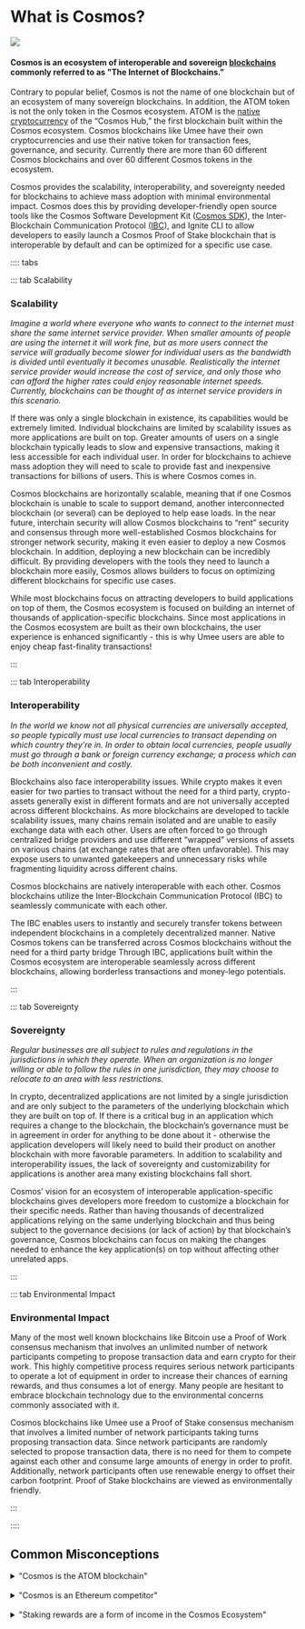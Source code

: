# What is Cosmos?

![](/bg/what-is-cosmos.png)

#### Cosmos is an ecosystem of interoperable and sovereign [blockchains](/users/blockchain-basics/what-is-blockchain) commonly referred to as "The Internet of Blockchains."

Contrary to popular belief, Cosmos is not the name of one blockchain but of an ecosystem of many sovereign blockchains. In addition, the ATOM token is not the only token in the Cosmos ecosystem. ATOM is the [native cryptocurrency](/users/blockchain-basics/what-is-crypto.html#what-are-the-types-of-cryptos) of the “Cosmos Hub,” the first blockchain built within the Cosmos ecosystem. Cosmos blockchains like Umee have their own cryptocurrencies and use their native token for transaction fees, governance, and security. Currently there are more than 60 different Cosmos blockchains and over 60 different Cosmos tokens in the ecosystem.

Cosmos provides the scalability, interoperability, and sovereignty needed for blockchains to achieve mass adoption with minimal environmental impact. Cosmos does this by providing developer-friendly open source tools like the Cosmos Software Development Kit ([Cosmos SDK](https://v1.cosmos.network/sdk)), the Inter-Blockchain Communication Protocol ([IBC](https://ibc.cosmos.network/)), and Ignite CLI to allow developers to easily launch a Cosmos Proof of Stake blockchain that is interoperable by default and can be optimized for a specific use case. 

:::: tabs

::: tab Scalability

### Scalability

*Imagine a world where everyone who wants to connect to the internet must share the same internet service provider. When smaller amounts of people are using the internet it will work fine, but as more users connect the service will gradually become slower for individual users as the bandwidth is divided until eventually it becomes unusable. Realistically the internet service provider would increase the cost of service, and only those who can afford the higher rates could enjoy reasonable internet speeds. Currently, blockchains can be thought of as internet service providers in this scenario.*

If there was only a single blockchain in existence, its capabilities would be extremely limited. Individual blockchains are limited by scalability issues as more applications are built on top. Greater amounts of users on a single blockchain typically leads to slow and expensive transactions, making it less accessible for each individual user. In order for blockchains to achieve mass adoption they will need to scale to provide fast and inexpensive transactions for billions of users. This is where Cosmos comes in.

Cosmos blockchains are horizontally scalable, meaning that if one Cosmos blockchain is unable to scale to support demand, another interconnected blockchain (or several) can be deployed to help ease loads. In the near future, interchain security will allow Cosmos blockchains to “rent” security and consensus through more well-established Cosmos blockchains for stronger network security, making it even easier to deploy a new Cosmos blockchain. In addition, deploying a new blockchain can be incredibly difficult. By providing developers with the tools they need to launch a blockchain more easily, Cosmos allows builders to focus on optimizing different blockchains for specific use cases. 

While most blockchains focus on attracting developers to build applications on top of them, the Cosmos ecosystem is focused on building an internet of thousands of application-specific blockchains. Since most applications in the Cosmos ecosystem are built as their own blockchains, the user experience is enhanced significantly - this is why Umee users are able to enjoy cheap fast-finality transactions!

:::

::: tab Interoperability

### Interoperability

*In the world we know not all physical currencies are universally accepted, so people typically must use local currencies to transact depending on which country they’re in. In order to obtain local currencies, people usually must go through a bank or foreign currency exchange; a process which can be both inconvenient and costly.*

Blockchains also face interoperability issues. While crypto makes it even easier for two parties to transact without the need for a third party, crypto-assets generally exist in different formats and are not universally accepted across different blockchains. As more blockchains are developed to tackle scalability issues, many chains remain isolated and are unable to easily exchange data with each other. Users are often forced to go through centralized bridge providers and use different “wrapped” versions of assets on various chains (at exchange rates that are often unfavorable). This may expose users to unwanted gatekeepers and unnecessary risks while fragmenting liquidity across different chains.

Cosmos blockchains are natively interoperable with each other. Cosmos blockchains utilize the Inter-Blockchain Communication Protocol (IBC) to seamlessly communicate with each other. 

The IBC enables users to instantly and securely transfer tokens between independent blockchains in a completely decentralized manner. Native Cosmos tokens can be transferred across Cosmos blockchains without the need for a third party bridge Through IBC, applications built within the Cosmos ecosystem are interoperable seamlessly across different blockchains, allowing borderless transactions and money-lego potentials. 

:::

::: tab Sovereignty

### Sovereignty

*Regular businesses are all subject to rules and regulations in the jurisdictions in which they operate. When an organization is no longer willing or able to follow the rules in one jurisdiction, they may choose to relocate to an area with less restrictions.*

In crypto, decentralized applications are not limited by a single jurisdiction and are only subject to the parameters of the underlying blockchain which they are built on top of. If there is a critical bug in an application which requires a change to the blockchain, the blockchain’s governance must be in agreement in order for anything to be done about it - otherwise the application developers will likely need to build their product on another blockchain with more favorable parameters. In addition to scalability and interoperability issues, the lack of sovereignty and customizability for applications is another area many existing blockchains fall short.

Cosmos’ vision for an ecosystem of interoperable application-specific blockchains gives developers more freedom to customize a blockchain for their specific needs. Rather than having thousands of decentralized applications relying on the same underlying blockchain and thus being subject to the governance decisions (or lack of action) by that blockchain’s governance, Cosmos blockchains can focus on making the changes needed to enhance the key application(s) on top without affecting other unrelated apps. 

:::

::: tab Environmental Impact

### Environmental Impact

Many of the most well known blockchains like Bitcoin use a Proof of Work consensus mechanism that involves an unlimited number of network participants competing to propose transaction data and earn crypto for their work. This highly competitive process requires serious network participants to operate a lot of equipment in order to increase their chances of earning rewards, and thus consumes a lot of energy. Many people are hesitant to embrace blockchain technology due to the environmental concerns commonly associated with it.

Cosmos blockchains like Umee use a Proof of Stake consensus mechanism that involves a limited number of network participants taking turns proposing transaction data. Since network participants are randomly selected to propose transaction data, there is no need for them to compete against each other and consume large amounts of energy in order to profit. Additionally, network participants often use renewable energy to offset their carbon footprint. Proof of Stake blockchains are viewed as environmentally friendly.

:::

::::

## Common Misconceptions

<details><summary>"Cosmos is the ATOM blockchain"</summary>

Many crypto users associate the Cosmos Ecosystem with the ATOM token. ATOM is the [native cryptocurrency](/users/blockchain-basics/what-is-crypto.html#native-cryptocurrencies) of the [Cosmos Hub](https://hub.cosmos.network/main/hub-overview/overview.html), the first [blockchain](/users/blockchain-basics/what-is-blockchain) built within the Cosmos Ecosystem. While ATOM is needed to secure, govern, and transact on the Cosmos Hub blockchain, other Cosmos chains like [Umee](/overview/#what-is-umee) typically use their own native cryptocurrency for transaction fees, security, and governance.

ATOM is so prevalent within the Cosmos Ecosystem because it has gathered widespread support as a form of money within Cosmos. Many of the most well known builders within the Cosmos Ecosystem originally helped build the Cosmos Hub. Using ATOM is also one of the [easiest ways for new users to bring money into the Cosmos Ecosystem](/users/getting-started/funding-wallet.html#withdrawing-native-atom-tokens) since it has deep liquidity and is widely available across centralized exchanges.

</details>

</br>

<details><summary>"Cosmos is an Ethereum competitor"</summary>

Cosmos was built to help complement preexisting [blockchains](/users/blockchain-basics/what-is-blockchain) like Ethereum. Many Cosmos blockchains are actually built to help service current Ethereum users, e.g. Umee with its cross chain ability with Ethereum. While the Cosmos Ecosystem itself is not an Ethereum competitor, certain blockchains built within the Cosmos ecosystem may challenge Ethereum in the future.

</details>

</br>

<details><summary>"Staking rewards are a form of income in the Cosmos Ecosystem"</summary>

Since Cosmos blockchains use a [Proof of Stake consensus mechanism](/users/blockchain-basics/what-is-blockchain.html#types-of-blockchains), users can [stake native tokens on their native blockchains](/users/staking-umee/staking-umee) in order to earn "staking rewards." Staking rewards are paid in the form of the native tokens that are being staked. While many see this as a form of passive income, it's important to know that most PoS tokens like the [native UMEE token](/overview/umee-token) are inflationary, and staking rewards represent the block rewards earned by those who [stake tokens](/users/staking-umee/staking-umee) to help secure the network.

Many PoS chains like Umee typically have a "target staking participation rate," or a goal for the percentage of total tokens that should be staked.

- When the actual staking participation rate is lower than the target, stakers are increasing their market share since the same amount of inflation is being distributed to fewer participants;
- When the actual staking participation rate is equal to the target, block rewards are equal to the token inflation. This means stakers are maintaining the same market share by keeping their tokens staked.
- Users who do not stake their tokens are penalized by having their market share diluted over time.

It is worth noting that new projects within the Cosmos Ecosystem often airdrop significant portions of their genesis supply to users who stake tokens on other networks. This allows projects to distribute their tokens widely to active ecosystem participants.

*[Learn how to stake UMEE tokens to start earning staking rewards here](/users/staking-umee/staking-umee)*

</details>